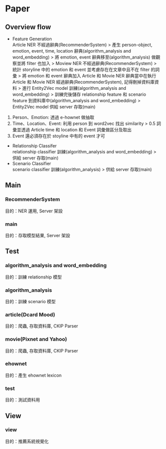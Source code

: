 # Paper
## Overview flow
* Feature Generation</br>
Article NER 不經過辭典(RecommenderSystem) > 產生 person-object, emotion, event, time, location 辭典(algorithm_analysis and word_embedding) > 將 emotion, event 辭典移至(algorithm_analysis) 做觀察並將 filter 也加入 > Moview NER 不經過辭典(RecommenderSystem) > 統計 storyline 中的 emotion 和 event 並考慮存在在文章中且不在 filter 的詞彙 > 將 emotion 和 event 辭典加入 Article 和 Movie NER 辭典當中在執行 Article 和 Movie NER 經過辭典(RecommenderSystem), 記得刪掉資料庫資料 > 進行 Entity2Vec model 訓練(algorithm_analysis and word_embedding) > 訓練完後儲存 relationship feature 和 scenario feature 到資料庫中(algorithm_analysis and word_embedding) > Entity2Vec model 供給 server 存取(main)</br>
1. Person、Emotion: 透過 e-hownet 做抽取</br>
2. Time、Location、Event: 利用 person 到 word2vec 找出 similarity > 0.5 詞彙並透過 Article time 和 location 和 Event 詞彙做區分及取出</br>
3. Event 還必須存在於 stoyline 中有的 event 才可</br>

* Relationship Classifer</br>
relationship classifier 訓練(algorithm_analysis and word_embedding) > 供給 server 存取(main)
* Scenario Classifier</br>
scenario classifier 訓練(algorithm_analysis) > 供給 server 存取(main)

## Main
### RecommenderSystem
目的：NER 運用, Server 架設
### main
目的：存取模型結果, Server 架設

## Test
### algorithm_analysis and word_embedding
目的：訓練 relationship 模型
### algorithm_analysis
目的：訓練 scenario 模型
### article(Dcard Mood)
目的：爬蟲, 存取資料庫, CKIP Parser
### movie(Pixnet and Yahoo)
目的：爬蟲, 存取資料庫, CKIP Parser
### ehownet
目的：產生 ehownet lexicon
### test
目的：測試資料用

## View
### view
目的：推薦系統視覺化


